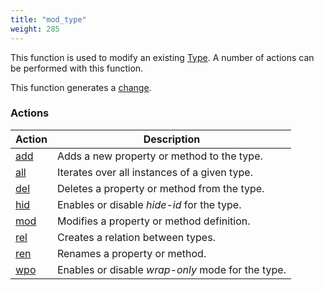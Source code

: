 ```yaml
---
title: "mod_type"
weight: 285
---
```


This function is used to modify an existing [Type](../../overview/type). A number of actions can be performed with this function.

This function generates a [change](../../overview/changes).

### Actions

Action | Description
------ | -----------
[add](./add) | Adds a new property or method to the type.
[all](./all) | Iterates over all instances of a given type.
[del](./del) | Deletes a property or method from the type.
[hid](./hid) | Enables or disable *hide-id* for the type.
[mod](./mod) | Modifies a property or method definition.
[rel](./rel) | Creates a relation between types.
[ren](./ren) | Renames a property or method.
[wpo](./wpo) | Enables or disable *wrap-only* mode for the type.
